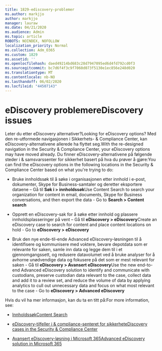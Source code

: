 ```yaml
---
title: 1829-ediscovery-problemer
ms.author: markjjo
author: markjjo
manager: lauraw
ms.date: 04/21/2020
ms.audience: Admin
ms.topic: article
ROBOTS: NOINDEX, NOFOLLOW
localization_priority: Normal
ms.collection: Adm_O365
ms.custom: 1829
ms.assetid: ''
ms.openlocfilehash: daed49214bd683c28d7947095ed6d4fd792cd0f3
ms.sourcegitcommit: bc7d6f4f3c9f7060d073f5130e1ec856e248d020
ms.translationtype: MT
ms.contentlocale: nb-NO
ms.lasthandoff: 06/02/2020
ms.locfileid: "44507143"
---
```

# <a name="ediscovery-issues"></a><span data-ttu-id="43daf-102">eDiscovery problemer</span><span class="sxs-lookup"><span data-stu-id="43daf-102">eDiscovery issues</span></span>

<span data-ttu-id="43daf-103">Leter du etter eDiscovery alternativer?</span><span class="sxs-lookup"><span data-stu-id="43daf-103">Looking for eDiscovery options?</span></span> <span data-ttu-id="43daf-104">Med den re-utformede navigasjonen i Sikkerhets- & Compliance Center, kan eDiscovery-alternativene allerede ha flyttet seg.</span><span class="sxs-lookup"><span data-stu-id="43daf-104">With the re-designed navigation in the Security & Compliance Center, your eDiscovery options may have moved already.</span></span>  <span data-ttu-id="43daf-105">Du finner eDiscovery-alternativene på følgende steder i & samsvarssenter for sikkerhet basert på hva du prøver å gjøre:</span><span class="sxs-lookup"><span data-stu-id="43daf-105">You can find the eDiscovery options in the following locations in the Security & Compliance Center based on what you're trying to do:</span></span>

- <span data-ttu-id="43daf-106">Bruke innholdssøk til å søke i organisasjonen etter innhold i e-post, dokumenter, Skype for Business-samtaler og deretter eksportere dataene – Gå til **Søk i > innholdssøk**</span><span class="sxs-lookup"><span data-stu-id="43daf-106">Use Content Search to search your organization for content in email, documents, Skype for Business conversations, and then export the data - Go to **Search > Content search**</span></span>

- <span data-ttu-id="43daf-107">Opprett en eDiscovery-sak for å søke etter innhold og plassere innholdsplasseringer på vent – Gå til **eDiscovery > eDiscovery**</span><span class="sxs-lookup"><span data-stu-id="43daf-107">Create an eDiscovery case to search for content and place content locations on hold - Go to **eDiscovery > eDiscovery**</span></span>

- <span data-ttu-id="43daf-108">Bruk den nye ende-til-ende Advanced eDiscovery-løsningen til å identifisere og kommunisere med voktere, bevare depotdata som er relevante for saken, samle inn data og legge dem til i et gjennomgangssett, og redusere datavolumet ved å bruke analyser for å avhorne unødvendige data og fokusere på det som er mest relevant for saken - Gå til **eDiscovery > Avansert eDiscovery**</span><span class="sxs-lookup"><span data-stu-id="43daf-108">Use the new end-to-end Advanced eDiscovery solution to identify and communicate with custodians, preserve custodian data relevant to the case, collect data and add it to a review set, and reduce the volume of data by applying analytics to cull out unnecessary data and focus on what most relevant to the case -  Go to **eDiscovery > Advanced eDiscovery**</span></span>

<span data-ttu-id="43daf-109">Hvis du vil ha mer informasjon, kan du ta en titt på:</span><span class="sxs-lookup"><span data-stu-id="43daf-109">For more information, see:</span></span>

- [<span data-ttu-id="43daf-110">Innholdssøk</span><span class="sxs-lookup"><span data-stu-id="43daf-110">Content Search</span></span>](https://docs.microsoft.com/microsoft-365/compliance/content-search)

- [<span data-ttu-id="43daf-111">eDiscovery-tilfeller i & compliance-senteret for sikkerhet</span><span class="sxs-lookup"><span data-stu-id="43daf-111">eDiscovery cases in the Security & Compliance Center</span></span>](https://docs.microsoft.com/microsoft-365/compliance/ediscovery-cases)

- [<span data-ttu-id="43daf-112">Avansert eDiscovery-løsning i Microsoft 365</span><span class="sxs-lookup"><span data-stu-id="43daf-112">Advanced eDiscovery solution in Microsoft 365</span></span>](https://docs.microsoft.com/microsoft-365/compliance/overview-ediscovery-20)
